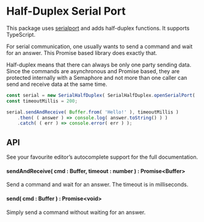 # Half-Duplex Serial Port

This package uses [serialport](https://www.npmjs.com/package/serialport) and adds half-duplex functions.
It supports TypeScript.

For serial communication, one usually wants to send a command and wait for an answer. This Promise based
library does exactly that.

Half-duplex means that there can always be only one party sending data. Since the commands are asynchronous
and Promise based, they are protected internally with a Semaphore and not more than one caller can send and
receive data at the same time.

```javascript
const serial = new SerialHalfDuplex( SerialHalfDuplex.openSerialPort( '/dev/ttyUSB0' ) );
const timeoutMillis = 200;

serial.sendAndReceive( Buffer.from( 'Hello!' ), timeoutMillis )
    .then( ( answer ) => console.log( answer.toString() ) )
    .catch( ( err ) => console.error( err ) );
```

## API

See your favourite editor’s autocomplete support for the full documentation.

#### sendAndReceive( cmd : Buffer, timeout : number ) : Promise&lt;Buffer&gt;

Send a command and wait for an answer. The timeout is in milliseconds.

#### send( cmd : Buffer ) : Promise&lt;void&gt;

Simply send a command without waiting for an answer.
